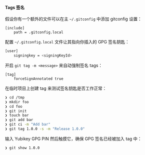 #### Tags 签名

假设你有一个额外的文件可以在主 `~/.gitconfig` 中添加 gitconfig 设置：

```
[include]
    path = .gitconfig.local
```

配置 `~/.gitconfig.local` 文件让其指向你插入的 GPG 签名钥匙：

```sh
[user]
    signingkey = <signingKeyId>
```

开启 `git tag -m <message>` 来自动强制签名 tags：

```
[tag]
    forceSignAnnotated true
```

在临时项目上创建 tag 来测试签名钥匙是否工作正常：

```sh
❯ cd /tmp
❯ mkdir foo
❯ cd foo
❯ git init
❯ touch bar
❯ git add bar
❯ git ci -m "Add bar"
❯ git tag 1.0.0 -s -m "Release 1.0.0"
```

输入 Yubikey GPG PIN 然后触摸它，确保 GPG 签名已经被加入 tag 中：

```
❯ git show 1.0.0
```
